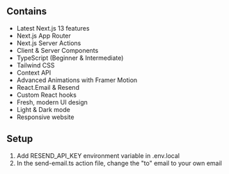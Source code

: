## Contains

- Latest Next.js 13 features
- Next.js App Router
- Next.js Server Actions
- Client & Server Components
- TypeScript (Beginner & Intermediate)
- Tailwind CSS
- Context API
- Advanced Animations with Framer Motion
- React.Email & Resend
- Custom React hooks
- Fresh, modern UI design
- Light & Dark mode
- Responsive website

## Setup

1. Add RESEND_API_KEY environment variable in .env.local
2. In the send-email.ts action file, change the "to" email to your own email
